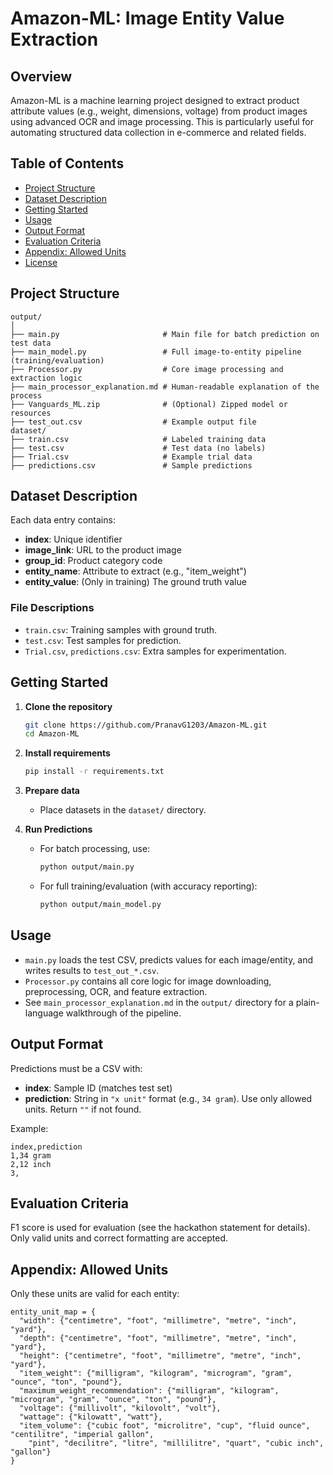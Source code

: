 # Amazon-ML: Image Entity Value Extraction

## Overview

Amazon-ML is a machine learning project designed to extract product attribute values (e.g., weight, dimensions, voltage) from product images using advanced OCR and image processing. This is particularly useful for automating structured data collection in e-commerce and related fields.

## Table of Contents

- [Project Structure](#project-structure)
- [Dataset Description](#dataset-description)
- [Getting Started](#getting-started)
- [Usage](#usage)
- [Output Format](#output-format)
- [Evaluation Criteria](#evaluation-criteria)
- [Appendix: Allowed Units](#appendix-allowed-units)
- [License](#license)

## Project Structure

```
output/
│
├── main.py                       # Main file for batch prediction on test data
├── main_model.py                 # Full image-to-entity pipeline (training/evaluation)
├── Processor.py                  # Core image processing and extraction logic
├── main_processor_explanation.md # Human-readable explanation of the process
├── Vanguards_ML.zip              # (Optional) Zipped model or resources
├── test_out.csv                  # Example output file
dataset/
├── train.csv                     # Labeled training data
├── test.csv                      # Test data (no labels)
├── Trial.csv                     # Example trial data
├── predictions.csv               # Sample predictions
```

## Dataset Description

Each data entry contains:

- **index**: Unique identifier
- **image_link**: URL to the product image
- **group_id**: Product category code
- **entity_name**: Attribute to extract (e.g., "item_weight")
- **entity_value**: (Only in training) The ground truth value

### File Descriptions

- `train.csv`: Training samples with ground truth.
- `test.csv`: Test samples for prediction.
- `Trial.csv`, `predictions.csv`: Extra samples for experimentation.

## Getting Started

1. **Clone the repository**

   ```bash
   git clone https://github.com/PranavG1203/Amazon-ML.git
   cd Amazon-ML
   ```

2. **Install requirements**

   ```bash
   pip install -r requirements.txt
   ```

3. **Prepare data**

   - Place datasets in the `dataset/` directory.

4. **Run Predictions**
   - For batch processing, use:
     ```bash
     python output/main.py
     ```
   - For full training/evaluation (with accuracy reporting):
     ```bash
     python output/main_model.py
     ```

## Usage

- `main.py` loads the test CSV, predicts values for each image/entity, and writes results to `test_out_*.csv`.
- `Processor.py` contains all core logic for image downloading, preprocessing, OCR, and feature extraction.
- See `main_processor_explanation.md` in the `output/` directory for a plain-language walkthrough of the pipeline.

## Output Format

Predictions must be a CSV with:

- **index**: Sample ID (matches test set)
- **prediction**: String in `"x unit"` format (e.g., `34 gram`). Use only allowed units. Return `""` if not found.

Example:

```
index,prediction
1,34 gram
2,12 inch
3,
```

## Evaluation Criteria

F1 score is used for evaluation (see the hackathon statement for details). Only valid units and correct formatting are accepted.

## Appendix: Allowed Units

Only these units are valid for each entity:

```
entity_unit_map = {
  "width": {"centimetre", "foot", "millimetre", "metre", "inch", "yard"},
  "depth": {"centimetre", "foot", "millimetre", "metre", "inch", "yard"},
  "height": {"centimetre", "foot", "millimetre", "metre", "inch", "yard"},
  "item_weight": {"milligram", "kilogram", "microgram", "gram", "ounce", "ton", "pound"},
  "maximum_weight_recommendation": {"milligram", "kilogram", "microgram", "gram", "ounce", "ton", "pound"},
  "voltage": {"millivolt", "kilovolt", "volt"},
  "wattage": {"kilowatt", "watt"},
  "item_volume": {"cubic foot", "microlitre", "cup", "fluid ounce", "centilitre", "imperial gallon",
    "pint", "decilitre", "litre", "millilitre", "quart", "cubic inch", "gallon"}
}
```
